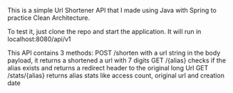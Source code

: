 This is a simple Url Shortener API that I made using Java with Spring to practice Clean Architecture.

To test it, just clone the repo and start the application.
It will run in localhost:8080/api/v1

This API contains 3 methods:
POST /shorten with a url string in the body payload, it returns a shortened a url with 7 digits
GET /{alias} checks if the alias exists and returns a redirect header to the original long Url
GET /stats/{alias} returns alias stats like access count, original url and creation date
